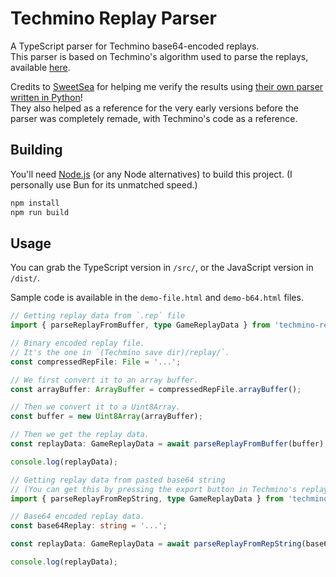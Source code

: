 # Techmino Replay Parser

A TypeScript parser for Techmino base64-encoded replays.  
This parser is based on Techmino's algorithm used to parse the replays, available [here](https://github.com/26F-Studio/Techmino/blob/v0.17.17/parts/data.lua).

Credits to [SweetSea](https://github.com/SweetSea-ButImNotSweet) for helping me verify the results using [their own parser written in Python](https://github.com/26F-Studio/Techmino/discussions/1071)!  
They also helped as a reference for the very early versions before the parser was completely remade, with Techmino's code as a reference.

## Building

You'll need [Node.js](https://nodejs.org/) (or any Node alternatives) to build this project. (I personally use Bun for its unmatched speed.)  

```bash
npm install
npm run build
```

## Usage

You can grab the TypeScript version in `/src/`, or the JavaScript version in `/dist/`.  

Sample code is available in the `demo-file.html` and `demo-b64.html` files.

```ts
// Getting replay data from `.rep` file
import { parseReplayFromBuffer, type GameReplayData } from 'techmino-replay-parser';

// Binary encoded replay file.
// It's the one in `(Techmino save dir)/replay/`.
const compressedRepFile: File = '...';

// We first convert it to an array buffer.
const arrayBuffer: ArrayBuffer = compressedRepFile.arrayBuffer();

// Then we convert it to a Uint8Array.
const buffer = new Uint8Array(arrayBuffer);

// Then we get the replay data.
const replayData: GameReplayData = await parseReplayFromBuffer(buffer);

console.log(replayData);
```

```ts
// Getting replay data from pasted base64 string
// (You can get this by pressing the export button in Techmino's replay list)
import { parseReplayFromRepString, type GameReplayData } from 'techmino-replay-parser';

// Base64 encoded replay data.
const base64Replay: string = '...';

const replayData: GameReplayData = await parseReplayFromRepString(base64);

console.log(replayData);
```